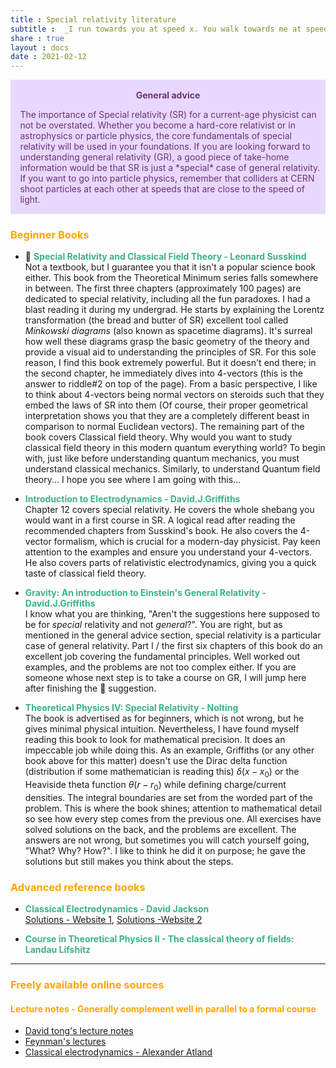 ```yaml
---
title : Special relativity literature
subtitle :  _I run towards you at speed x. You walk towards me at speed y. Yet, you perceive my speed to be x..., Who am I?_<br> _I look like a vector, transform not-really like a vector, along with magnitude and direction, I also keep track of time..., Who am I?_
share : true
layout : docs
date : 2021-02-12
---
```


<!--
### <span style="color:orange"> General advice </span>
Electrodynamics is notoriously famous for being hard for beginners. It has earned that reputation because most people are not comfortable with the math used to understand the wonderful world of Maxwell's equations (It is like attempting to do Newtonian mechanics without knowing the basic properties of vectors). In a typical first course, your goal will be to understand the meaning of Maxwell's equations. Remember, these equations are motivated by empirical evidence. Why is $\nabla \cdot \vec{B} = 0$ ? Because we have never found a magnetic monopole in nature.  Why is $\nabla \cdot \vec{E}=\frac{\rho}{\epsilon_0}$? Because electric charges/densities produce electric fields.
-->

<div class="warning" style='padding:0.1em; background-color:#E9D8FD; color:#69337A'>
<span>
<p style='margin-top:1em; text-align:center'>
<b>General advice</b></p>
<p style='margin-left:1em;'>
The importance of Special relativity (SR) for a current-age physicist can not be overstated. Whether you become a hard-core relativist or in astrophysics or particle physics, the core fundamentals of special relativity will be used in your foundations.
If you are looking forward to understanding general relativity (GR), a good piece of take-home information would be that SR is just a *special* case of general relativity. If you want to go into particle physics, remember that colliders at CERN shoot particles at each other at speeds that are close to the speed of light.
</p>
<!---<p style='margin-bottom:1em; margin-right:1em; text-align:right; font-family:Georgia'> <b>- Gary Provost</b> <i>(100 Ways to Improve Your Writing, 1985)</i>
</p></span>-->
</div>

### <span style="color:orange">Beginner Books </span>

- :star2: <span style = "color:#3db18b"> **Special Relativity and Classical Field Theory - Leonard Susskind** </span> <br> Not a textbook, but I guarantee you that it isn't a popular science book either. This book from the Theoretical Minimum series falls somewhere in between. The first three chapters (approximately 100 pages) are dedicated to special relativity, including all the fun paradoxes. I had a blast reading it during my undergrad. He starts by explaining the Lorentz transformation (the bread and butter of SR) excellent tool called *Minkowski diagrams* (also known as spacetime diagrams). It's surreal how well these diagrams grasp the basic geometry of the theory and provide a visual aid to understanding the principles of SR. For this sole reason, I find this book extremely powerful. But it doesn't end there; in the second chapter, he immediately dives into 4-vectors (this is the answer to riddle#2 on top of the page). From a basic perspective, I like to think about 4-vectors being normal vectors on steroids such that they embed the laws of SR into them (Of course, their proper geometrical interpretation shows you that they are a completely different beast in comparison to normal Euclidean vectors). The remaining part of the book covers Classical field theory. Why would you want to study classical field theory in this modern quantum everything world? To begin with, just like before understanding quantum mechanics, you must understand classical mechanics. Similarly, to understand Quantum field theory... I hope you see where I am going with this...

- <span style = "color:#3db18b"> **Introduction to Electrodynamics - David.J.Griffiths** </span> <br> Chapter 12 covers special relativity. He covers the whole shebang you would want in a first course in SR. A logical read after reading the recommended chapters from Susskind's book. He also covers the 4-vector formalism, which is crucial for a modern-day physicist. Pay keen attention to the examples and ensure you understand your 4-vectors. He also covers parts of relativistic electrodynamics, giving you a quick taste of classical field theory.  

- <span style = "color:#3db18b"> **Gravity: An introduction to Einstein's General Relativity - David.J.Griffiths** </span> <br> I know what you are thinking, "Aren't the suggestions here supposed to be for _special_ relativity and not _general_?". You are right, but as mentioned in the general advice section, special relativity is a particular case of general relativity. Part I / the first six chapters of this book do an excellent job covering the fundamental principles. Well worked out examples, and the problems are not too complex either. If you are someone whose next step is to take a course on GR, I will jump here after finishing the :star2: suggestion. 

- <span style = "color:#3db18b">**Theoretical Physics IV: Special Relativity - Nolting**  </span> <br> The book is advertised as for beginners, which is not wrong, but he gives minimal physical intuition. Nevertheless, I have found myself reading this book to look for mathematical precision. It does an impeccable job while doing this. As an example, Griffiths (or any other book above for this matter) doesn't use the Dirac delta function (distribution if some mathematician is reading this) $\delta(x-x_0)$ or the Heaviside theta function $\theta(r-r_0)$ while defining charge/current densities. The integral boundaries are set from the worded part of the problem. This is where the book shines; attention to mathematical detail so see how every step comes from the previous one. All exercises have solved solutions on the back, and the problems are excellent. The answers are not wrong, but sometimes you will catch yourself going, "What? Why? How?". I like to think he did it on purpose; he gave the solutions but still makes you think about the steps.

### <span style="color:orange"> Advanced reference books </span>

- <span style = "color:#3db18b"> **Classical Electrodynamics - David Jackson** </span><br>[Solutions - Website 1](http://www-personal.umich.edu/~pran/jackson/), [Solutions -Website 2](http://www-personal.umich.edu/~jbourj/em.htm) <br>


- <span  style = "color:#3db18b"> **Course in Theoretical Physics II - The classical theory of fields: Landau Lifshitz** </span>

<hr>

### <span style="color:orange">Freely available online sources </span>

#### <span style="color:orange">Lecture notes - Generally complement well in parallel to a formal course</span>

- [David tong's lecture notes ](http://www.damtp.cam.ac.uk/user/tong/relativity/seven.pdf)
- [Feynman's lectures](https://www.feynmanlectures.caltech.edu/II_toc.html) 
- [Classical electrodynamics - Alexander Atland](https://klassfeldtheorie.files.wordpress.com/2018/11/main3.pdf)
